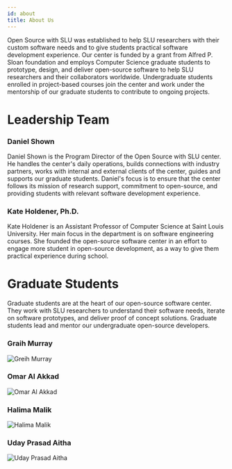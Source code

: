 ```yaml
---
id: about
title: About Us
---
```


Open Source with SLU was established to help SLU researchers with their custom software needs and to give students practical software development experience. Our center is funded by a grant from Alfred P. Sloan foundation and employs Computer Science graduate students to prototype, design, and deliver open-source software to help SLU researchers and their collaborators worldwide. Undergraduate students enrolled in project-based courses join the center and work under the mentorship of our graduate students to contribute to ongoing projects.

# Leadership Team

### Daniel Shown

Daniel Shown is the Program Director of the Open Source with SLU center. He handles the center's daily operations, builds connections with industry partners, works with internal and external clients of the center, guides and supports our graduate students. Daniel's focus is to ensure that the center follows its mission of research support, commitment to open-source, and providing students with relevant software development experience.

### Kate Holdener, Ph.D.

Kate Holdener is an Assistant Professor of Computer Science at Saint Louis University. Her main focus in the department is on software engineering courses. She founded the open-source software center in an effort to engage more student in open-source development, as a way to give them practical experience during school.

# Graduate Students

Graduate students are at the heart of our open-sour​ce software center. They work with SLU researchers to understand their software needs, iterate on software prototypes, and deliver proof of concept solutions. Graduate students lead and mentor our undergraduate open-source developers.

### Graih Murray

![Greih Murray](@site/static/img/Graih.jpg)

### Omar Al Akkad

![Omar Al Akkad](@site/static/img/Omar.jpg)

### Halima Malik

![Halima Malik](@site/static/img/HalimaMalik.jpg)

### Uday Prasad Aitha

![Uday Prasad Aitha](@site/static/img/Uday_Pass_Photo1.jpg)
